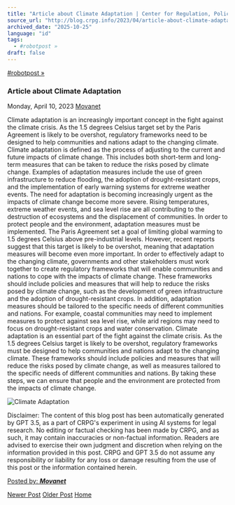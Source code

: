 ```yaml
---
title: "Article about Climate Adaptation | Center for Regulation, Policy and Governance (CRPG)"
source_url: "http://blog.crpg.info/2023/04/article-about-climate-adaptation_74.html"
archived_date: "2025-10-25"
language: "id"
tags:
  - #robotpost »
draft: false
---
```


[#robotpost »](http://blog.crpg.info/search/label/%23robotpost)

###  Article about Climate Adaptation 

Monday, April 10, 2023  [ Movanet ](https://www.blogger.com/profile/10356608562678830076 "author profile")

Climate adaptation is an increasingly important concept in the fight against the climate crisis. As the 1.5 degrees Celsius target set by the Paris Agreement is likely to be overshot, regulatory frameworks need to be designed to help communities and nations adapt to the changing climate. Climate adaptation is defined as the process of adjusting to the current and future impacts of climate change. This includes both short-term and long-term measures that can be taken to reduce the risks posed by climate change. Examples of adaptation measures include the use of green infrastructure to reduce flooding, the adoption of drought-resistant crops, and the implementation of early warning systems for extreme weather events. The need for adaptation is becoming increasingly urgent as the impacts of climate change become more severe. Rising temperatures, extreme weather events, and sea level rise are all contributing to the destruction of ecosystems and the displacement of communities. In order to protect people and the environment, adaptation measures must be implemented. The Paris Agreement set a goal of limiting global warming to 1.5 degrees Celsius above pre-industrial levels. However, recent reports suggest that this target is likely to be overshot, meaning that adaptation measures will become even more important. In order to effectively adapt to the changing climate, governments and other stakeholders must work together to create regulatory frameworks that will enable communities and nations to cope with the impacts of climate change. These frameworks should include policies and measures that will help to reduce the risks posed by climate change, such as the development of green infrastructure and the adoption of drought-resistant crops. In addition, adaptation measures should be tailored to the specific needs of different communities and nations. For example, coastal communities may need to implement measures to protect against sea level rise, while arid regions may need to focus on drought-resistant crops and water conservation. Climate adaptation is an essential part of the fight against the climate crisis. As the 1.5 degrees Celsius target is likely to be overshot, regulatory frameworks must be designed to help communities and nations adapt to the changing climate. These frameworks should include policies and measures that will reduce the risks posed by climate change, as well as measures tailored to the specific needs of different communities and nations. By taking these steps, we can ensure that people and the environment are protected from the impacts of climate change.

![Climate Adaptation](https://oaidalleapiprodscus.blob.core.windows.net/private/org-hNCgLi1xg5T8Kb73QEVNWCld/user-1t9a5dHV3xPIerHaFBW8vSbM/img-fZnSh6ZFRpJkf3AsuEqTn3kA.png?st=2023-04-10T13%3A24%3A07Z&se=2023-04-10T15%3A24%3A07Z&sp=r&sv=2021-08-06&sr=b&rscd=inline&rsct=image/png&skoid=6aaadede-4fb3-4698-a8f6-684d7786b067&sktid=a48cca56-e6da-484e-a814-9c849652bcb3&skt=2023-04-10T10%3A00%3A43Z&ske=2023-04-11T10%3A00%3A43Z&sks=b&skv=2021-08-06&sig=VFZZoUY8b5URBazFqLRD9fI9OHtCUOHqAX1qfYWbQaI%3D)

Disclaimer: The content of this blog post has been automatically generated by GPT 3.5, as a part of CRPG's experiment in using AI systems for legal research. No editing or factual checking has been made by CRPG, and as such, it may contain inaccuracies or non-factual information. Readers are advised to exercise their own judgment and discretion when relying on the information provided in this post. CRPG and GPT 3.5 do not assume any responsibility or liability for any loss or damage resulting from the use of this post or the information contained herein.

[ Posted by: _**Movanet**_ ](https://www.blogger.com/profile/10356608562678830076 "author profile")

[ ](https://www.blogger.com/email-post/1800407982648215581/5151137046653709720 "Email Post") [ ](https://www.blogger.com/post-edit.g?blogID=1800407982648215581&postID=5151137046653709720&from=pencil "Edit Post")

[Newer Post](http://blog.crpg.info/2023/04/article-about-theories-of-regulatory_58.html "Newer Post") [Older Post](http://blog.crpg.info/2023/04/article-about-ai-in-legal-services_84.html "Older Post") [Home](http://blog.crpg.info/)
